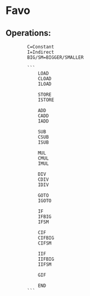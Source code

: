 # Favo

## Operations:
			C=Constant
			I=Indirect
			BIG/SM=BIGGER/SMALLER
			
			```
				LOAD
				CLOAD
				ILOAD
				
				STORE
				ISTORE
				
				ADD
				CADD
				IADD
				
				SUB
				CSUB
				ISUB
				
				MUL
				CMUL
				IMUL
				
				DIV
				CDIV
				IDIV
		
				GOTO
				IGOTO
		
				IF
				IFBIG
				IFSM
				
				CIF
				CIFBIG
				CIFSM
		
				IIF
				IIFBIG
				IIFSM
		
				GIF
				
				END
			```